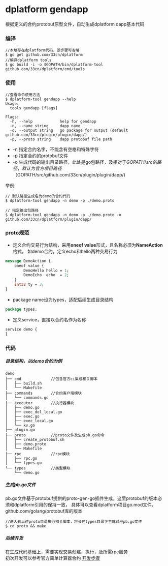 
# dplatform gendapp
根据定义的合约protobuf原型文件，自动生成dplatform dapp基本代码

### 编译
```
//本地存在dplatform代码，该步骤可省略
$ go get github.com/33cn/dplatform
//编译dplatform tools
$ go build -i -o $GOPATH/bin/dplatform-tool github.com/33cn/dplatform/cmd/tools
```

### 使用
```
//查看命令使用方法
$ dplatform-tool gendapp --help
Usage:
  tools gendapp [flags]

Flags:
  -h, --help            help for gendapp
  -n, --name string     dapp name
  -o, --output string   go package for output (default github.com/33cn/plugin/plugin/dapp/)
  -p, --proto string    dapp protobuf file path
```
* -n 指定合约名字，不能含有空格和特殊字符
* -p 指定合约的protobuf文件
* -o 生成代码的输出目录路径，此处是go包路径，及相对于$GOPATH/src的路径，
默认为官方项目路径（$GOPATH/src/github.com/33cn/plugin/plugin/dapp/)

举例:
```
// 默认路径生成名为demo的合约代码
$ dplatform-tool gendapp -n demo -p ./demo.proto

// 指定输出包路径
$ dplatform-tool gendapp -n demo -p ./demo.proto -o github.com/33cn/dplatform/plugin/dapp/

```
### proto规范
* 定义合约交易行为结构，采用**oneof value**形式，且名称必须为**NameAction**格式，
如demo合约，定义echo和hello两种交易行为
```proto
message DemoAction {
    oneof value {
        DemoHello hello = 1;
        DemoEcho  echo  = 2;
    }
    int32 ty = 3;
}
``` 
* package name设为types，适配后续生成目录结构
```proto
package types;
```

* 定义service，直接以合约名作为名称
```proto
service demo {
}
```




### 代码
##### 目录结构，以demo合约为例
```
demo
├── cmd             //包含官方ci集成相关脚本
│   ├── build.sh
│   └── Makefile
├── commands        //合约客户端模块
│   └── commands.go
├── executor        //执行器模块
│   ├── demo.go                 
│   ├── exec_del_local.go       
│   ├── exec.go
│   ├── exec_local.go       
│   └── kv.go
├── plugin.go
├── proto           //proto文件及生成pb.go命令
│   ├── create_protobuf.sh
│   ├── demo.proto
│   └── Makefile
├── rpc             //rpc模块
│   ├── rpc.go
│   └── types.go
└── types           //类型模块
    └── demo.go 

```
##### 生成pb.go文件
pb.go文件基于protobuf提供的proto-gen-go插件生成，这里protobuf的版本必须和dplatform引用的保持一致，
具体可以查看dplatform项目go.mod文件，github.com/golang/protobuf库的版本
```
//进入到上述proto目录执行相关脚本，将会在types目录下生成对应pb.go文件
$ cd proto && make
```

##### 后续开发   
在生成代码基础上，需要实现交易创建，执行，及所需rpc服务<br/>
初次开发可以参考官方简单计算器合约
[开发步骤](https://github.com/33cn/dplatform/blob/master/cmd/tools/doc/gencalculator.md)

